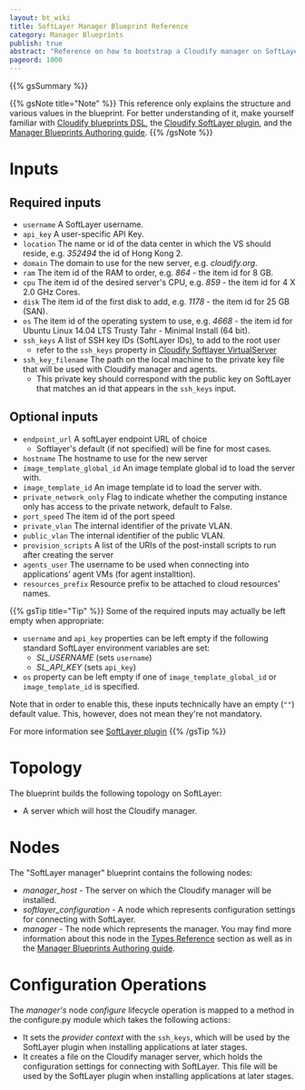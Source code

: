 ```yaml
---
layout: bt_wiki
title: SoftLayer Manager Blueprint Reference
category: Manager Blueprints
publish: true
abstract: "Reference on how to bootstrap a Cloudify manager on SoftLayer"
pageord: 1000
---
```


{{% gsSummary %}}


{{% gsNote title="Note" %}}
This reference only explains the structure and various values in the blueprint. For better understanding of it, make yourself familiar with [Cloudify blueprints DSL](dsl-spec-general.html), the [Cloudify SoftLayer plugin](plugin-softlayer.html), and the [Manager Blueprints Authoring guide](getting-started-write-blueprint.html).
{{% /gsNote %}}

# Inputs

## Required inputs

  * `username` A SoftLayer username.
  * `api_key` A user-specific API Key.
  * `location` The name or id of the data center in which the VS should reside, e.g. *352494* the id of Hong Kong 2.
  * `domain` The domain to use for the new server, e.g. *cloudify.org*.
  * `ram` The item id of the RAM to order, e.g. *864* - the item id for 8 GB.
  * `cpu` The item id of the desired server's CPU, e.g. *859* - the item id for 4 X 2.0 GHz Cores.
  * `disk` The item id of the first disk to add, e.g. *1178* - the item id for 25 GB (SAN).
  * `os` The item id of the operating system to use, e.g. *4668* - the item id for Ubuntu Linux 14.04 LTS Trusty Tahr - Minimal Install (64 bit).
  * `ssh_keys` A list of SSH key IDs (SoftLayer IDs), to add to the root user
    * refer to the `ssh_keys` property in [Cloudify Softlayer VirtualServer](plugin-softlayer.html#cloudifysoftlayernodesvirtualserver) 
  * `ssh_key_filename` The path on the local machine to the private key file that will be used with Cloudify manager and agents.
    * This private key should correspond with the public key on SoftLayer that matches an id that appears in the `ssh_keys` input.<br>

## Optional inputs

  * `endpoint_url` A softLayer endpoint URL of choice
    * Softlayer's default (if not specified) will be fine for most cases.
  * `hostname` The hostname to use for the new server
  * `image_template_global_id` An image template global id to load the server with.
  * `image_template_id` An image template id to load the server with.
  * `private_network_only` Flag to indicate whether the computing instance only has access to the private network, default to False.
  * `port_speed` The item id of the port speed
  * `private_vlan` The internal identifier of the private VLAN.
  * `public_vlan` The internal identifier of the public VLAN.
  * `provision_scripts`  A list of the URIs of the post-install scripts to run after creating the server
  * `agents_user` The username to be used when connecting into applications’ agent VMs (for agent installtion).
  * `resources_prefix` Resource prefix to be attached to cloud resources’ names.


{{% gsTip title="Tip" %}}
Some of the required inputs may actually be left empty when appropriate:

  * `username` and `api_key` properties can be left empty if the following standard SoftLayer environment variables are set:
    - *SL_USERNAME* (sets `username`)
    - *SL_API_KEY* (sets `api_key`)
  * `os` property can be left empty if one of `image_template_global_id` or `image_template_id` is specified.


Note that in order to enable this, these inputs technically have an empty (`""`) default value. This, however, does not mean they're not mandatory.

For more information see [SoftLayer plugin](plugin-softlayer.html)
{{% /gsTip %}}


# Topology

The blueprint builds the following topology on SoftLayer:

  - A server which will host the Cloudify manager.


# Nodes

The "SoftLayer manager" blueprint contains the following nodes:

  - *manager_host* - The server on which the Cloudify manager will be installed.
  - *softlayer_configuration* - A node which represents configuration settings for connecting with SoftLayer.
  - *manager* - The node which represents the manager. You may find more information about this node in the [Types Reference](reference-types.html#cloudifymanager-type) section as well as in the [Manager Blueprints Authoring guide](getting-started-write-blueprint.html).


# Configuration Operations

The *manager's* node *configure* lifecycle operation is mapped to a method in the configure.py module which takes the following actions:

  - It sets the *provider context* with the `ssh_keys`, which will be used by the SoftLayer plugin when installing applications at later stages.
  - It creates a file on the Cloudify manager server, which holds the configuration settings for connecting with SoftLayer.
    This file will be used by the SoftLayer plugin when installing applications at later stages.